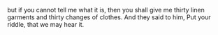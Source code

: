 but if you cannot tell me what it is, then you shall give me thirty linen garments and thirty changes of clothes. And they said to him, Put your riddle, that we may hear it.
